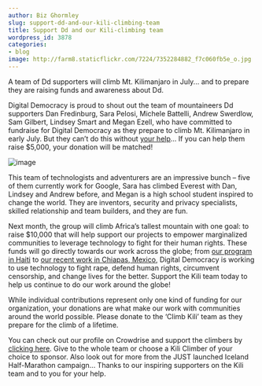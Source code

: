 ```yaml
---
author: Biz Ghormley
slug: support-dd-and-our-kili-climbing-team
title: Support Dd and our Kili-climbing team
wordpress_id: 3878
categories:
- blog
image: http://farm8.staticflickr.com/7224/7352284882_f7c060fb5e_o.jpg
---
```


A team of Dd supporters will climb Mt. Kilimanjaro in July... and to prepare they are raising funds and awareness about Dd.

Digital Democracy is proud to shout out the team of mountaineers Dd supporters Dan Fredinburg, Sara Pelosi, Michele Battelli, Andrew Swerdlow, Sam Gilbert, Lindsey Smart and Megan Ezell, who have committed to fundraise for Digital Democracy as they prepare to climb Mt. Kilimanjaro in early July. But they can’t do this without [your help](http://www.crowdrise.com/kilifordd/fundraiser/digitaldemocracy)... If you can help them raise $5,000, your donation will be matched!

![image](http://farm8.staticflickr.com/7224/7352284882_f7c060fb5e_o.jpg)

This team of technologists and adventurers are an impressive bunch – five of them currently work for Google, Sara has climbed Everest with Dan, Lindsey and Andrew before, and Megan is a high school student inspired to change the world. They are inventors, security and privacy specialists, skilled relationship and team builders, and they are fun.

Next month, the group will climb Africa’s tallest mountain with one goal: to raise $10,000 that will help support our projects to empower marginalized communities to leverage technology to fight for their human rights. These funds will go directly towards our work across the globe; from [our program in Haiti](http://www.slideshare.net/digidem/haiti-slide-deck-16may2012) to [our recent work in Chiapas, Mexico](http://digital-democracy.org/2012/05/25/reporting-back-from-chiapas-mexico/), Digital Democracy is working to use technology to fight rape, defend human rights, circumvent censorship, and change lives for the better. Support the Kili team today to help us continue to do our work around the globe!

While individual contributions represent only one kind of funding for our organization, your donations are what make our work with communities around the world possible. Please donate to the ‘Climb Kili’ team as they prepare for the climb of a lifetime.

You can check out our profile on Crowdrise and support the climbers by [clicking here](http://www.crowdrise.com/kilifordd/fundraiser/digitaldemocracy). Give to the whole team or choose a Kili Climber of your choice to sponsor. Also look out for more from the JUST launched Iceland Half-Marathon campaign... Thanks to our inspiring supporters on the Kili team and to you for your help.
